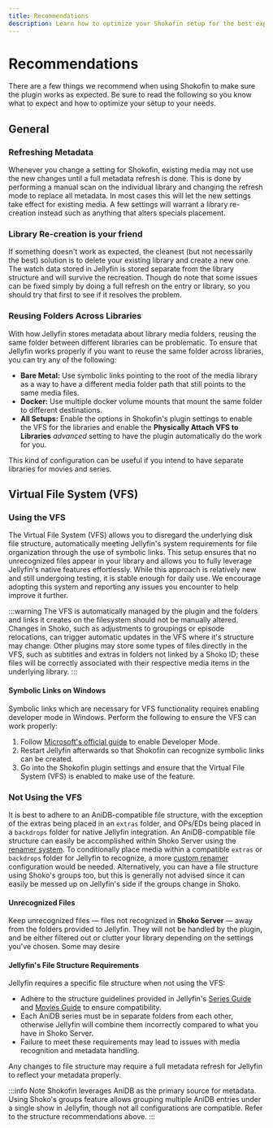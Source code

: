 ```yaml
---
title: Recommendations
description: Learn how to optimize your Shokofin setup for the best experience.
---
```


# Recommendations

There are a few things we recommend when using Shokofin to make sure the plugin works as expected. Be sure to read the
following so you know what to expect and how to optimize your setup to your needs.

## General

### Refreshing Metadata

Whenever you change a setting for Shokofin, existing media may not use the new changes until a full metadata refresh is
done. This is done by performing a manual scan on the individual library and changing the refresh mode to replace all
metadata. In most cases this will let the new settings take effect for existing media. A few settings will warrant a
library re-creation instead such as anything that alters specials placement.

### Library Re-creation is your friend

If something doesn't work as expected, the cleanest (but not necessarily the best) solution is to delete your existing
library and create a new one. The watch data stored in Jellyfin is stored separate from the library structure and will
survive the recreation. Though do note that some issues can be fixed simply by doing a full refresh on the entry or
library, so you should try that first to see if it resolves the problem.

### Reusing Folders Across Libraries

With how Jellyfin stores metadata about library media folders, reusing the same folder between different libraries can
be problematic. To ensure that Jellyfin works properly if you want to reuse the same folder across libraries, you can
try any of the following:

- **Bare Metal:** Use symbolic links pointing to the root of the media library as a way to have a different media folder
  path that still points to the same media files.
- **Docker:** Use multiple docker volume mounts that mount the same folder to different destinations.
- **All Setups:** Enable the options in Shokofin's plugin settings to enable the VFS for the libraries and enable the **Physically Attach VFS to Libraries** _advanced_ setting to have the plugin automatically do the work for you.

This kind of configuration can be useful if you intend to have separate libraries for movies and series.

## Virtual File System (**VFS**)

### Using the VFS

The Virtual File System (VFS) allows you to disregard the underlying disk file structure, automatically meeting
Jellyfin's system requirements for file organization through the use of symbolic links. This setup ensures that no
unrecognized files appear in your library and allows you to fully leverage Jellyfin's native features effortlessly.
While this approach is relatively new and still undergoing testing, it is stable enough for daily use. We encourage
adopting this system and reporting any issues you encounter to help improve it further.

:::warning
The VFS is automatically managed by the plugin and the folders and links it creates on the filesystem should not be
manually altered. Changes in Shoko, such as adjustments to groupings or episode relocations, can trigger automatic
updates in the VFS where it's structure may change. Other plugins may store some types of files directly in the VFS,
such as subtitles and extras in folders not linked by a Shoko ID; these files will be correctly associated with their
respective media items in the underlying library.
:::

#### Symbolic Links on Windows

Symbolic links which are necessary for VFS functionality requires enabling developer mode in Windows. Perform the
following to ensure the VFS can work properly:

1. Follow [Microsoft's official guide](https://learn.microsoft.com/en-us/windows/apps/get-started/developer-mode-features-and-debugging#use-regedit-to-enable-your-device) to enable Developer Mode.
2. Restart Jellyfin afterwards so that Shokofin can recognize symbolic links can be created.
3. Go into the Shokofin plugin settings and ensure that the Virtual File System (VFS) is enabled to make use of the
   feature.

### Not Using the VFS

It is best to adhere to an AniDB-compatible file structure, with the exception of the extras being placed in an `extras`
folder, and OPs/EDs being placed in a `backdrops` folder for native Jellyfin integration. An AniDB-compatible file
structure can easily be accomplished within Shoko Server using
the [renamer system](/shoko-server/utilities/file-rename).
To conditionally place media within a compatible `extras` or `backdrops` folder for Jellyfin to recognize, a more
[custom renamer](/renaming-plugins/available-renamers) configuration would be needed. Alternatively, you can have a file
structure using Shoko's groups too, but this is generally not advised since it can easily be messed up on Jellyfin's
side if the groups change in Shoko.

#### Unrecognized Files

Keep unrecognized files — files not recognized in **Shoko Server** — away from the folders provided to Jellyfin. They
will not be handled by the plugin, and be either filtered out or clutter your library depending on the settings you've
chosen. Some may desire

#### Jellyfin's File Structure Requirements

Jellyfin requires a specific file structure when not using the VFS:

- Adhere to the structure guidelines provided in Jellyfin's [Series Guide](https://jellyfin.org/docs/general/server/media/shows/) and [Movies Guide](https://jellyfin.org/docs/general/server/media/movies/) to ensure compatibility.
- Each AniDB series must be in separate folders from each other, otherwise Jellyfin will combine them incorrectly
  compared to what you have in Shoko Server.
- Failure to meet these requirements may lead to issues with media recognition and metadata handling.

Any changes to file structure may require a full metadata refresh for Jellyfin to reflect your metadata properly.

:::info Note
Shokofin leverages AniDB as the primary source for metadata. Using Shoko's groups feature allows grouping multiple AniDB
entries under a single show in Jellyfin, though not all configurations are compatible. Refer to the structure
recommendations above.
:::
